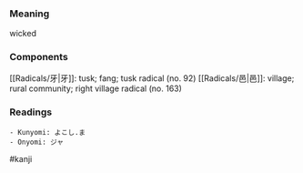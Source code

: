### Meaning

wicked

### Components

[[Radicals/牙|牙]]: tusk; fang; tusk radical (no. 92) [[Radicals/邑|邑]]: village; rural community; right village radical (no. 163)

### Readings

```
- Kunyomi: よこし.ま
- Onyomi: ジャ
```

#kanji